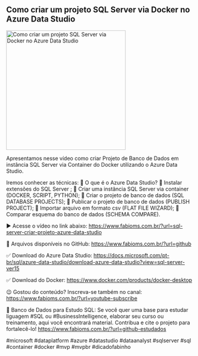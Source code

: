 ## Como criar um projeto SQL Server via Docker no Azure Data Studio

<img src="https://fabioms.com.br//uploads/youtube/OgBHmSwH040.png" alt="Como criar um projeto SQL Server via Docker no Azure Data Studio" title="SQL Server" width="320"/>

Apresentamos nesse vídeo como criar Projeto de Banco de Dados em instância SQL Server via Container do Docker utilizando o Azure Data Studio.

Iremos conhecer as técnicas:
🔹 O que é o Azure Data Studio?
🔹 Instalar extensões do SQL Server ;
🔹 Criar uma instância SQL Server via container (DOCKER, SCRIPT, PYTHON);
🔹 Criar o projeto de banco de dados (SQL DATABASE PROJECTS);
🔹 Publicar o projeto de banco de dados (PUBLISH PROJECT);
🔹 Importar arquivo em formato csv (FLAT FILE WIZARD);
🔹 Comparar esquema do banco de dados (SCHEMA COMPARE).

▶️ Acesse o vídeo no link abaixo:
https://www.fabioms.com.br/?url=sql-server-criar-projeto-azure-data-studio

📁 Arquivos disponíveis no GitHub:
https://www.fabioms.com.br/?url=github

✅ Download do Azure Data Studio:
https://docs.microsoft.com/pt-br/sql/azure-data-studio/download-azure-data-studio?view=sql-server-ver15

✅ Download do Docker:
https://www.docker.com/products/docker-desktop

😉 Gostou do conteúdo? Inscreva-se também no canal:
https://www.fabioms.com.br/?url=youtube-subscribe 

🎁 Banco de Dados para Estudo SQL:
Se você quer uma base para estudar liguagem #SQL ou #BusinessIntelligence, elaborar seu curso ou treinamento, aqui você encontrará material. 
Contribua e cite o projeto para fortalecê-lo!
https://www.fabioms.com.br/?url=github-estudados

#microsoft #dataplatform #azure #datastudio #dataanalyst #sqlserver #sql #container #docker #mvp #mvpbr #dicadofabinho